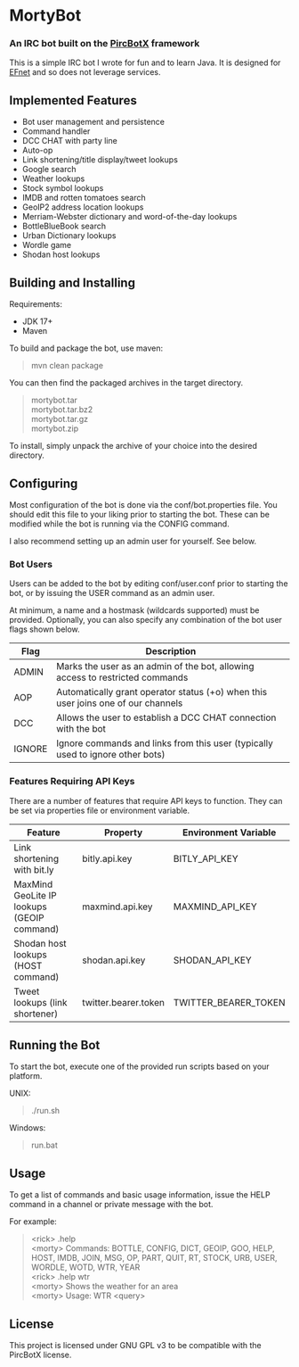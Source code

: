 # MortyBot

### An IRC bot built on the [PircBotX](https://github.com/pircbotx/pircbotx) framework

This is a simple IRC bot I wrote for fun and to learn Java. It is designed for [EFnet](http://www.efnet.org) and so does not leverage services.

## Implemented Features

* Bot user management and persistence
* Command handler
* DCC CHAT with party line
* Auto-op
* Link shortening/title display/tweet lookups
* Google search
* Weather lookups
* Stock symbol lookups
* IMDB and rotten tomatoes search
* GeoIP2 address location lookups
* Merriam-Webster dictionary and word-of-the-day lookups
* BottleBlueBook search
* Urban Dictionary lookups
* Wordle game
* Shodan host lookups

## Building and Installing

Requirements:

* JDK 17+
* Maven

To build and package the bot, use maven:

> mvn clean package

You can then find the packaged archives in the target directory.

> mortybot.tar<br>
> mortybot.tar.bz2<br>
> mortybot.tar.gz<br>
> mortybot.zip<br>

To install, simply unpack the archive of your choice into the desired directory.

## Configuring

Most configuration of the bot is done via the conf/bot.properties file. You should edit this file to your liking prior to starting the bot. These can be modified while the bot is running via the CONFIG command.

I also recommend setting up an admin user for yourself. See below.

### Bot Users

Users can be added to the bot by editing conf/user.conf prior to starting the bot, or by issuing the USER command as an admin user.

At minimum, a name and a hostmask (wildcards supported) must be provided. Optionally, you can also specify any combination of the bot user flags shown below.

| Flag   | Description                                                                       |
|--------|-----------------------------------------------------------------------------------|
| ADMIN  | Marks the user as an admin of the bot, allowing access to restricted commands     |
| AOP    | Automatically grant operator status (+o) when this user joins one of our channels |
| DCC    | Allows the user to establish a DCC CHAT connection with the bot                   |
| IGNORE | Ignore commands and links from this user (typically used to ignore other bots)    |

### Features Requiring API Keys

There are a number of features that require API keys to function. They can be set via properties file or environment variable.

| Feature                                    | Property             | Environment Variable |
|--------------------------------------------|----------------------|----------------------|
| Link shortening with bit.ly                | bitly.api.key        | BITLY_API_KEY        |
| MaxMind GeoLite IP lookups (GEOIP command) | maxmind.api.key      | MAXMIND_API_KEY      |
| Shodan host lookups (HOST command)         | shodan.api.key       | SHODAN_API_KEY       |
| Tweet lookups (link shortener)             | twitter.bearer.token | TWITTER_BEARER_TOKEN |

## Running the Bot

To start the bot, execute one of the provided run scripts based on your platform.

UNIX:

> ./run.sh

Windows:

> run.bat

## Usage

To get a list of commands and basic usage information, issue the HELP command in a channel or private message with the bot.

For example:

> &lt;rick&gt; .help<br>
> &lt;morty&gt; Commands: BOTTLE, CONFIG, DICT, GEOIP, GOO, HELP, HOST, IMDB, JOIN, MSG, OP, PART, QUIT, RT, STOCK, URB, USER, WORDLE, WOTD, WTR, YEAR<br>
> &lt;rick&gt; .help wtr<br>
> &lt;morty&gt; Shows the weather for an area<br>
> &lt;morty&gt; Usage: WTR &lt;query&gt;<br>

## License

This project is licensed under GNU GPL v3 to be compatible with the PircBotX license.
